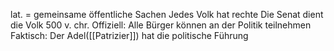 lat. = gemeinsame öffentliche Sachen
Jedes Volk hat rechte
Die Senat dient die Volk
500 v. chr.
Offiziell: Alle Bürger können an der Politik teilnehmen
Faktisch: Der Adel([[Patrizier]]) hat die politische Führung